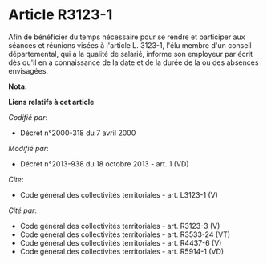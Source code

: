 # Article R3123-1

Afin de bénéficier du temps nécessaire pour se rendre et participer aux séances et réunions visées à l'article L. 3123-1,
l'élu membre d'un conseil départemental, qui a la qualité de salarié, informe son employeur par écrit dès qu'il en a
connaissance de la date et de la durée de la ou des absences envisagées.

**Nota:**



**Liens relatifs à cet article**

_Codifié par_:

  - Décret n°2000-318 du 7 avril 2000

_Modifié par_:

  - Décret n°2013-938 du 18 octobre 2013 - art. 1 (VD)

_Cite_:

  - Code général des collectivités territoriales - art. L3123-1 (V)

_Cité par_:

  - Code général des collectivités territoriales - art. R3123-3 (V)
  - Code général des collectivités territoriales - art. R3533-24 (VT)
  - Code général des collectivités territoriales - art. R4437-6 (V)
  - Code général des collectivités territoriales - art. R5914-1 (VD)
